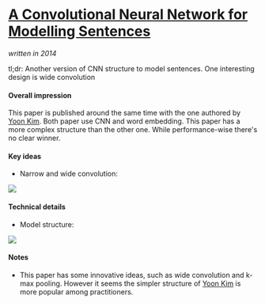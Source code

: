 # [A Convolutional Neural Network for Modelling Sentences](https://arxiv.org/abs/1404.2188)

_written in 2014_

tl;dr: Another version of CNN structure to model sentences. One interesting design is wide convolution

#### Overall impression
This paper is published around the same time with the one authored by [Yoon Kim](https://arxiv.org/abs/1408.5882). Both paper use CNN and word embedding. This paper has a more complex structure than the other one. While performance-wise there's no clear winner.

#### Key ideas
- Narrow and wide convolution:

![](https://encrypted-tbn0.gstatic.com/images?q=tbn%3AANd9GcRs-5xCllMwV3EVA9__bB8D_pKwh2jMy1dIng&usqp=CAU)

#### Technical details
- Model structure:

![](https://d3i71xaburhd42.cloudfront.net/27725a2d2a8cee9bf9fffc6c2167017103aba0fa/4-Figure3-1.png)



#### Notes
- This paper has some innovative ideas, such as wide convolution and k-max pooling. However it seems the simpler structure of [Yoon Kim](https://arxiv.org/abs/1408.5882) is more popular among practitioners. 
